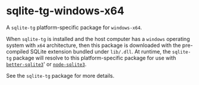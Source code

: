 <!--- Generated with the npm_generate_platform_packages.sh script, don't edit by hand -->

# sqlite-tg-windows-x64

A `sqlite-tg` platform-specific package for `windows-x64`. 

When `sqlite-tg` is installed and the host computer has a `windows` operating system with `x64` architecture, then this package is downloaded with the pre-compiled SQLite extension bundled under `lib/.dll`. At runtime, the `sqlite-tg` package will resolve to this platform-specific package for use with [`better-sqlite3`](https://github.com/WiseLibs/better-sqlite3)' or [`node-sqlite3`](https://github.com/TryGhost/node-sqlite3).

See the `sqlite-tg` package for more details.
